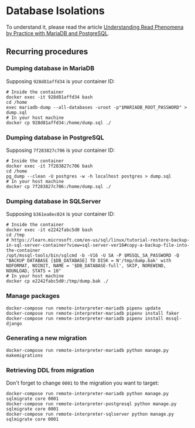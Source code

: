 # Database Isolations

To understand it, please read the article [Understanding Read Phenomena by Practice with MariaDB and PostgreSQL](https://www.willianantunes.com/blog/2023/09/understanding-read-phenomena-by-practice-with-mariadb-and-postgresql/).

## Recurring procedures

### Dumping database in MariaDB

Supposing `928d81affd34` is your container ID:

```shell
# Inside the container
docker exec -it 928d81affd34 bash
cd /home
exec mariadb-dump --all-databases -uroot -p"$MARIADB_ROOT_PASSWORD" > dump.sql
# In your host machine
docker cp 928d81affd34:/home/dump.sql ./
```

### Dumping database in PostgreSQL

Supposing `7f283827c706` is your container ID:

```shell
# Inside the container
docker exec -it 7f283827c706 bash
cd /home
pg_dump --clean -U postgres -w -h localhost postgres > dump.sql
# In your host machine
docker cp 7f283827c706:/home/dump.sql ./
```

### Dumping database in SQLServer

Supposing `b361ea8ec024` is your container ID:

```shell
# Inside the container
docker exec -it e2242fabc5d0 bash
cd /tmp
# https://learn.microsoft.com/en-us/sql/linux/tutorial-restore-backup-in-sql-server-container?view=sql-server-ver16#copy-a-backup-file-into-the-container
/opt/mssql-tools/bin/sqlcmd -b -V16 -U SA -P $MSSQL_SA_PASSWORD -Q "BACKUP DATABASE [$DB_DATABASE] TO DISK = N'/tmp/dump.bak' with NOFORMAT, NOINIT, NAME = '$DB_DATABASE-full', SKIP, NOREWIND, NOUNLOAD, STATS = 10"
# In your host machine
docker cp e2242fabc5d0:/tmp/dump.bak ./
```

### Manage packages

    docker-compose run remote-interpreter-mariadb pipenv update
    docker-compose run remote-interpreter-mariadb pipenv install faker
    docker-compose run remote-interpreter-mariadb pipenv install mssql-django

### Generating a new migration

    docker-compose run remote-interpreter-mariadb python manage.py makemigrations

### Retrieving DDL from migration

Don't forget to change `0001` to the migration you want to target:

    docker-compose run remote-interpreter-mariadb python manage.py sqlmigrate core 0001
    docker-compose run remote-interpreter-postgresql python manage.py sqlmigrate core 0001
    docker-compose run remote-interpreter-sqlserver python manage.py sqlmigrate core 0001
